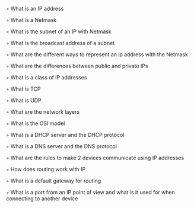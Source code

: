 ◦ What is an IP address

◦ What is a Netmask

◦ What is the subnet of an IP with Netmask

◦ What is the broadcast address of a subnet

◦ What are the different ways to represent an ip address with the Netmask

◦ What are the differences between public and private IPs

◦ What is a class of IP addresses

◦ What is TCP

◦ What is UDP

◦ What are the network layers

◦ What is the OSI model

◦ What is a DHCP server and the DHCP protocol

◦ What is a DNS server and the DNS protocol

◦ What are the rules to make 2 devices communicate using IP addresses

◦ How does routing work with IP

◦ What is a default gateway for routing

◦ What is a port from an IP point of view and what is it used for when connecting
to another device

